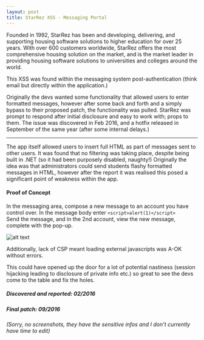 ```yaml
---
layout: post
title: StarRez XSS - Messaging Portal
---
```


<p></p>

Founded in 1992, StarRez has been and developing, delivering, and supporting housing software solutions to higher education for over 25 years.  With over 600 customers worldwide, StarRez offers the most comprehensive housing solution on the market, and is the market leader in providing housing software solutions to universities and colleges around the world.

This XSS was found within the messaging system post-authentication (think email but directly within the application.)

Originally the devs wanted some functionality that allowed users to enter formatted messages, however after some back and forth and a simply bypass to their proposed patch, the functionality was pulled. StarRez was prompt to respond after initial disclosure and easy to work with; props to them. The issue was discovered in Feb 2016, and a hotfix released in September of the same year (after some internal delays.)

---

The app itself allowed users to insert full HTML as part of messages sent to other users. It was found that no filtering was taking place, despite being built in .NET (so it had been purposely disabled, naughty!) Originally the idea was that administrators could send students flashy formatted messages in HTML, however after the report it was realised this posed a significant point of weakness within the app.

#### Proof of Concept

In the messaging area, compose a new message to an account you have control over.
In the message body enter ```<script>alert(1)</script>```<br>
Send the message, and in the 2nd account, view the new message, complete with the pop-up.

![alt text](https://raw.githubusercontent.com/nmbshiva/nmbshiva.github.io/master/_posts/starrez_xss.jpg "StarRez XSS")

Additionally, lack of CSP meant loading external javascripts was A-OK without errors.

This could have opened up the door for a lot of potential nastiness (session hijacking leading to disclosure of private info etc.) so great to see the devs come to the table and fix the holes.

##### Discovered and reported: 02/2016
##### Final patch: 09/2016

###### (Sorry, no screenshots, they have the sensitive infos and I don't currently have time to edit)